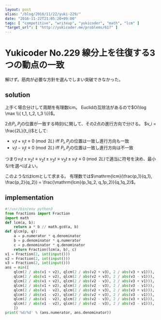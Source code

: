 ```yaml
---
layout: post
alias: "/blog/2016/11/22/yuki-229/"
date: "2016-11-22T21:05:20+09:00"
tags: [ "competitive", "writeup", "yukicoder", "math", "lcm" ]
"target_url": [ "http://yukicoder.me/problems/617" ]
---
```


# Yukicoder No.229 線分上を往復する3つの動点の一致

解けず。筋肉が必要な方針を選んでしまい突破できなかった。

## solution

上手く場合分けして周期を有理数$\mathrm{lcm}$。
Euclidの互除法があるので$O(\log \max \\{ t_1, t_2, t_3 \\})$。

$2$点$P_i, P_j$の位置が一致する時刻$t$に関して、その$2$点の進行方向で分ける。
$v_i = \frac{2L}{t_i}$として:

-   $v_it + v_jt \equiv 0 \pmod{2L}$ iff $P_i, P_j$の位置は一致し進行方向も一致
-   $v_it - v_jt \equiv 0 \pmod{2L}$ iff $P_i, P_j$の位置は一致し進行方向は不一致

つまり$v_1t \pm v_2t \equiv v_2t \pm v_3t \equiv v_3t \pm v_1t \equiv 0 \pmod{2L}$で適当に符号を決め、最小な$t$を選べばよい。

このような$t$は$\mathrm{lcm}$として求まる。
有理数では$\mathrm{lcm}(\frac{p_1}{q_1}, \frac{p_2}{q_2}) = \frac{\mathrm{lcm}(p_1q_2, q_1p_2)}{q_1q_2}$。

## implementation

``` python
#!/usr/bin/env python3
from fractions import Fraction
import math
def lcm(a, b):
    return a * b // math.gcd(a, b)
def qlcm(p, q):
    a = p.numerator * q.denominator
    b = p.denominator * q.numerator
    c = p.denominator * q.denominator
    return Fraction(lcm(a, b), c)
v1 = Fraction(2, int(input()))
v2 = Fraction(2, int(input()))
v3 = Fraction(2, int(input()))
ans = min([
    qlcm(2 / abs(v1 + v2), qlcm(2 / abs(v2 + v3), 2 / abs(v3 + v1))),
    qlcm(2 / abs(v1 + v2), qlcm(2 / abs(v2 + v3), 2 / abs(v3 - v1))),
    qlcm(2 / abs(v1 + v2), qlcm(2 / abs(v2 - v3), 2 / abs(v3 + v1))),
    qlcm(2 / abs(v1 + v2), qlcm(2 / abs(v2 - v3), 2 / abs(v3 - v1))),
    qlcm(2 / abs(v1 - v2), qlcm(2 / abs(v2 + v3), 2 / abs(v3 + v1))),
    qlcm(2 / abs(v1 - v2), qlcm(2 / abs(v2 + v3), 2 / abs(v3 - v1))),
    qlcm(2 / abs(v1 - v2), qlcm(2 / abs(v2 - v3), 2 / abs(v3 + v1))),
    qlcm(2 / abs(v1 - v2), qlcm(2 / abs(v2 - v3), 2 / abs(v3 - v1))),
    ])
print('%d/%d' % (ans.numerator, ans.denominator))
```
